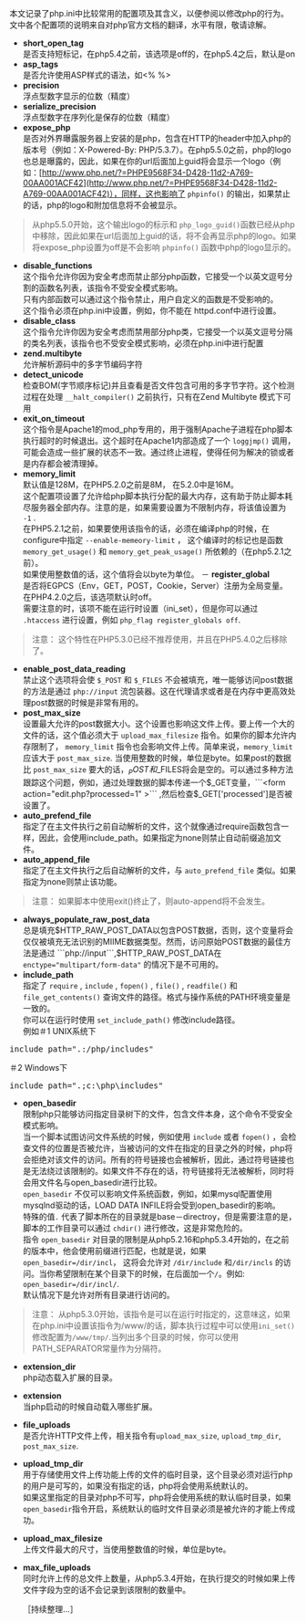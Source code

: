 本文记录了php.ini中比较常用的配置项及其含义，以便参阅以修改php的行为。 文中各个配置项的说明来自对php官方文档的翻译，水平有限，敬请谅解。   

- **short_open_tag**   
是否支持短标记，在php5.4之前，该选项是off的，在php5.4之后，默认是on
- **asp_tags**   
是否允许使用ASP样式的语法，如&lt;% %&gt;
- **precision**   
浮点型数字显示的位数（精度）
- **serialize_precision**   
浮点型数字在序列化是保存的位数（精度）
- **expose_php**   
是否对外界曝露服务器上安装的是php，包含在HTTP的header中加入php的版本号（例如：X-Powered-By: PHP/5.3.7）。在php5.5.0之前，php的logo也总是曝露的，因此，如果在你的url后面加上guid将会显示一个logo（例如：[http://www.php.net/?=PHPE9568F34-D428-11d2-A769-00AA001ACF42](http://www.php.net/?=PHPE9568F34-D428-11d2-A769-00AA001ACF42)），同样，这也影响了 ```phpinfo()``` 的输出，如果禁止的话，php的logo和附加信息将不会被显示。   
> 从php5.5.0开始，这个输出logo的标示和 ```php_logo_guid()```函数已经从php中移除，因此如果在url后面加上guid的话，将不会再显示php的logo。如果将expose_php设置为off是不会影响 ```phpinfo()``` 函数中php的logo显示的。   

- **disable_functions**   
这个指令允许你因为安全考虑而禁止部分php函数，它接受一个以英文逗号分割的函数名列表，该指令不受安全模式影响。   
只有内部函数可以通过这个指令禁止，用户自定义的函数是不受影响的。   
这个指令必须在php.ini中设置，例如，你不能在 httpd.conf中进行设置。
- **disable_class**   
这个指令允许你因为安全考虑而禁用部分php类，它接受一个以英文逗号分隔的类名列表，该指令也不受安全模式影响，必须在php.ini中进行配置
- **zend.multibyte**   
允许解析源码中的多字节编码字符
- **detect_unicode**   
检查BOM(字节顺序标记)并且查看是否文件包含可用的多字节字符。这个检测过程在处理 ```__halt_compiler()``` 之前执行，只有在Zend Multibyte 模式下可用
- **exit_on_timeout**   
这个指令是Apache1的mod_php专用的，用于强制Apache子进程在php脚本执行超时的时候退出。这个超时在Apache1内部造成了一个 ```loggjmp()``` 调用，可能会造成一些扩展的状态不一致。通过终止进程，使得任何为解决的锁或者是内存都会被清理掉。
- **memory_limit**    
默认值是128M，在PHP5.2.0之前是8M， 在5.2.0中是16M。   
这个配置项设置了允许给php脚本执行分配的最大内存，这有助于防止脚本耗尽服务器全部内存。注意的是，如果需要设置为不限制内存，将该值设置为 ```-1``` .   
在PHP5.2.1之前，如果要使用该指令的话，必须在编译php的时候，在configure中指定 ```--enable-memeory-limit``` ， 这个编译时的标记也是函数 ```memory_get_usage()``` 和 ```memory_get_peak_usage()``` 所依赖的（在php5.2.1之前）。   
如果使用整数值的话，这个值将会以byte为单位。 
－ **register_global**   
是否将EGPCS（Env，GET，POST，Cookie，Server）注册为全局变量。   
在PHP4.2.0之后，该选项默认时off。   
需要注意的时，该项不能在运行时设置（ini_set），但是你可以通过 ```.htaccess``` 进行设置，例如 ```php_flag register_globals off```.   
> 注意： 这个特性在PHP5.3.0已经不推荐使用，并且在PHP5.4.0之后移除了。

- **enable_post_data_reading**   
禁止这个选项将会使 ```$_POST``` 和 ```$_FILES``` 不会被填充，唯一能够访问post数据的方法是通过 ```php://input``` 流包装器。这在代理请求或者是在内存中更高效处理post数据的时候是非常有用的。
- **post_max_size**   
设置最大允许的post数据大小。这个设置也影响这文件上传。要上传一个大的文件的话，这个值必须大于 ```upload_max_filesize``` 指令。如果你的脚本允许内存限制了， ```memory_limit``` 指令也会影响文件上传。简单来说，```memory_limit``` 应该大于 ```post_max_size```. 当使用整数的时候，单位是byte。如果post的数据比 ```post_max_size``` 要大的话，$_POST和$_FILES将会是空的。可以通过多种方法跟踪这个问题，例如，通过处理数据的脚本传递一个$_GET变量，```<form action="edit.php?processed=1" >``` ,然后检查$_GET['processed']是否被设置了。
- **auto_prefend_file**   
指定了在主文件执行之前自动解析的文件，这个就像通过require函数包含一样，因此，会使用include_path。如果指定为none则禁止自动前缀追加文件。
- **auto_append_file**   
指定了在主文件执行之后自动解析的文件，与 ```auto_prefend_file``` 类似。如果指定为none则禁止该功能。   
> 注意： 如果脚本中使用exit()终止了，则auto-append将不会发生。

- **always_populate_raw_post_data**   
总是填充$HTTP_RAW_POST_DATA以包含POST数据，否则，这个变量将会仅仅被填充无法识别的MIIME数据类型。然而，访问原始POST数据的最佳方法是通过 ```php://input```,$HTTP_RAW_POST_DATA在 ```enctype="multipart/form-data"``` 的情况下是不可用的。
- **include_path**   
指定了 ```require``` , ```include``` , ```fopen()``` , ```file()``` , ```readfile()``` 和 ```file_get_contents()``` 查询文件的路径。格式与操作系统的PATH环境变量是一致的。   
你可以在运行时使用 ```set_include_path()``` 修改include路径。   
例如＃1 UNIX系统下
<pre>include_path=".:/php/includes"</pre>
＃2 Windows下
<pre>include_path=".;c:\php\includes"</pre>
- **open_basedir**   
限制php只能够访问指定目录树下的文件，包含文件本身，这个命令不受安全模式影响。   
当一个脚本试图访问文件系统的时候，例如使用 ```include``` 或者 ```fopen()``` ，会检查文件的位置是否被允许，当被访问的文件在指定的目录之外的时候，php将会拒绝对该文件的访问。所有的符号链接也会被解析，因此，通过符号链接也是无法绕过该限制的。如果文件不存在的话，符号链接将无法被解析，同时将会用文件名与open_basedir进行比较。   
```open_basedir``` 不仅可以影响文件系统函数，例如，如果mysql配置使用mysqlnd驱动的话，LOAD DATA INFILE将会受到open_basedir的影响。   
特殊的值```.``` 代表了脚本所在的目录就是base－directroy，但是需要注意的是，脚本的工作目录可以通过 ```chdir()``` 进行修改，这是非常危险的。   
指令 ```open_basedir``` 对目录的限制是从php5.2.16和php5.3.4开始的，在之前的版本中，他会使用前缀进行匹配，也就是说，如果```open_basedir=/dir/incl```， 这将会允许对 ```/dir/include``` 和```/dir/incls``` 的访问。当你希望限制在某个目录下的时候，在后面加一个```/```。例如: ```open_basedir=/dir/incl/```.   
默认情况下是允许对所有目录进行访问的。   
> 注意： 从php5.3.0开始，该指令是可以在运行时指定的，这意味这，如果在php.ini中设置该指令为/www/的话，脚本执行过程中可以使用```ini_set()```修改配置为```/www/tmp/```.当列出多个目录的时候，你可以使用PATH_SEPARATOR常量作为分隔符。

- **extension_dir**  
php动态载入扩展的目录。
- **extension**   
当php启动的时候自动载入哪些扩展。 
- **file_uploads**   
是否允许HTTP文件上传，相关指令有```upload_max_size```, ```upload_tmp_dir```, ```post_max_size```.
- **upload_tmp_dir**   
用于存储使用文件上传功能上传的文件的临时目录，这个目录必须对运行php的用户是可写的，如果没有指定的话，php将会使用系统默认的。   
如果这里指定的目录对php不可写，php将会使用系统的默认临时目录，如果```open_basedir```指令开启，系统默认的临时文件目录必须是被允许的才能上传成功。
- **upload_max_filesize**  
上传文件最大的尺寸，当使用整数值的时候，单位是byte。
- **max_file_uploads**   
同时允许上传的总文件上数量，从php5.3.4开始，在执行提交的时候如果上传文件字段为空的话不会记录到该限制的数量中。

   ［持续整理...］ 